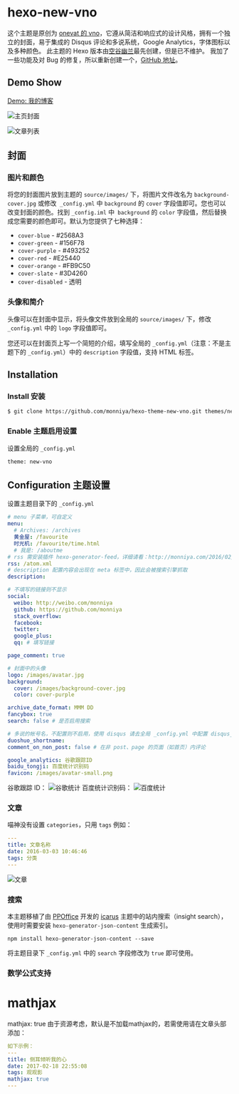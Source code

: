 hexo-new-vno
========

这个主题是原创为 [onevat 的 vno](https://github.com/onevcat/vno)，它遵从简洁和响应式的设计风格，拥有一个独立的封面，易于集成的 Disqus 评论和多说系统，Google Analytics，字体图标以及多种颜色。
此主题的 Hexo 版本由[空谷幽兰](http://mlongbo.com/)最先创建，但是已不维护。
我加了一些功能及对 Bug 的修复，所以重新创建一个，[GitHub 地址](https://github.com/monniya/hexo-theme-new-vno.git)。

## Demo Show

[Demo: 我的博客](http://monniya.com)

![主页封面](source/images/show/home.png)

![文章列表](source/images/show/list.jpeg)

## 封面

### 图片和颜色

将您的封面图片放到主题的 `source/images/` 下，将图片文件改名为 `background-cover.jpg` 或修改` _config.yml` 中 `background` 的 `cover` 字段值即可。您也可以改变封面的颜色。找到 `_config.iml` 中` background` 的 `color` 字段值，然后替换成您需要的颜色即可。默认为您提供了七种选择：

* `cover-blue` - #2568A3
* `cover-green` - #156F78
* `cover-purple` - #493252
* `cover-red` - #E25440
* `cover-orange` - #FB9C50
* `cover-slate` - #3D4260
* `cover-disabled` - 透明

### 头像和简介

头像可以在封面中显示，将头像文件放到全局的 `source/images/` 下，修改 `_config.yml` 中的 `logo` 字段值即可。

您还可以在封面页上写一个简短的介绍，填写全局的 `_config.yml`（注意：不是主题下的 `_config.yml`）中的 `description` 字段值，支持 HTML 标签。


## Installation

### Install 安装

``` bash  
$ git clone https://github.com/monniya/hexo-theme-new-vno.git themes/new-vno
```

### Enable 主题启用设置

设置全局的 `_config.yml`

```
theme: new-vno
```


## Configuration 主题设置
设置主题目录下的 `_config.yml`

```yml
# menu 子菜单，可自定义
menu:
  # Archives: /archives
  黄金屋: /favourite
  时光机: /favourite/time.html
  # 我是: /aboutme
# rss 需安装插件 hexo-generator-feed，详细请看：http://monniya.com/2016/02/24/create-rss/
rss: /atom.xml
# description 配置内容会出现在 meta 标签中，因此会被搜索引擎抓取
description: 

# 不填写的链接则不显示
social:
  weibo: http://weibo.com/monniya
  github: https://github.com/monniya
  stack_overflow: 
  facebook: 
  twitter: 
  google_plus: 
  qq: # 填写链接

page_comment: true

# 封面中的头像
logo: /images/avatar.jpg
background:
  cover: /images/background-cover.jpg
  color: cover-purple

archive_date_format: MMM DD
fancybox: true
search: false # 是否启用搜索

# 多说的帐号名，不配置则不启用，使用 disqus 请去全局 _config.yml 中配置 disqus_shortname
duoshuo_shortname: 
comment_on_non_post: false # 在非 post、page 的页面（如首页）内评论

google_analytics: 谷歌跟踪ID
baidu_tongji: 百度统计识别码
favicon: /images/avatar-small.png
```
谷歌跟踪 ID：
![谷歌统计](source/images/show/google-analytics.jpeg)
百度统计识别码：
![百度统计](source/images/show/baidu_tongji.jpeg)

### 文章

喵神没有设置 `categories`，只用 `tags`
例如：
```yml
---
title: 文章名称
date: 2016-03-03 10:46:46
tags: 分类
---
```
![文章](source/images/show/article.jpeg)

### 搜索
本主题移植了由 [PPOffice](https://ppoffice.github.io/) 开发的 [icarus](https://github.com/ppoffice/hexo-theme-icarus) 主题中的站内搜索（insight search），使用时需要安装 `hexo-generator-json-content` 生成索引。

```
npm install hexo-generator-json-content --save
```

将主题目录下 `_config.yml` 中的 `search` 字段修改为 `true` 即可使用。


### 数学公式支持

# mathjax
mathjax: true
由于资源考虑，默认是不加载mathjax的，若需使用请在文章头部添加：
```yml
如下示例：
---
title: 侧耳倾听我的心
date: 2017-02-18 22:55:08
tags: 观观影
mathjax: true 
---
```